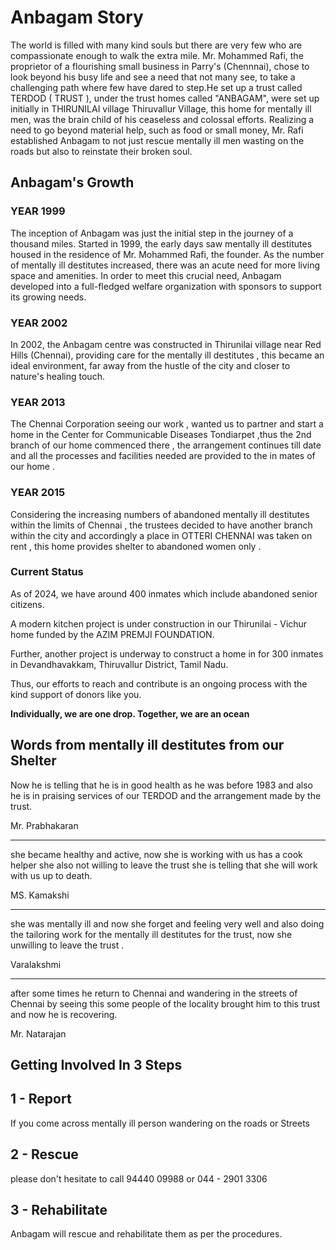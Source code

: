 # Anbagam Story

The world is filled with many kind souls but there are very few who are compassionate enough to walk the extra mile. Mr. Mohammed Rafi, the proprietor of a flourishing small business in Parry's (Chennnai), chose to look beyond his busy life and see a need that not many see, to take a challenging path where few have dared to step.He set up a trust called TERDOD ( TRUST ), under the trust homes called "ANBAGAM", were set up initially in THIRUNILAI village Thiruvallur Village, this home for mentally ill men, was the brain child of his ceaseless and colossal efforts. Realizing a need to go beyond material help, such as food or small money, Mr. Rafi established Anbagam to not just rescue mentally ill men wasting on the roads but also to reinstate their broken soul.

</section><section>

# Anbagam's Growth

### YEAR 1999

The inception of Anbagam was just the initial step in the journey of a thousand miles. Started in 1999, the early days saw mentally ill destitutes housed in the residence of Mr. Mohammed Rafi, the founder. As the number of mentally ill destitutes increased, there was an acute need for more living space and amenities. In order to meet this crucial need, Anbagam developed into a full-fledged welfare organization with sponsors to support its growing needs.

### YEAR 2002

In 2002, the Anbagam centre was constructed in Thirunilai  village near Red Hills (Chennai), providing care for the mentally ill destitutes , this became an ideal environment, far away from the hustle of the city and closer to nature's healing touch. 

### YEAR 2013

The Chennai Corporation seeing our work , wanted us to partner and start a home in the Center for Communicable Diseases Tondiarpet ,thus the 2nd branch of our home commenced there , the arrangement continues till date and all the processes and facilities needed are provided to the in mates of our home .

### YEAR 2015

Considering the increasing numbers of abandoned mentally ill destitutes within the limits of Chennai , the trustees decided to have another branch within the city and accordingly a place in OTTERI CHENNAI was taken on rent , this home provides shelter to abandoned women only .

### Current Status

As of 2024, we have around 400 inmates which include abandoned senior citizens.

A modern kitchen project is under construction in our Thirunilai - Vichur home funded by the AZIM PREMJI FOUNDATION.

Further, another project is underway to construct a home in for 300 inmates in Devandhavakkam, Thiruvallur District, Tamil Nadu.

Thus, our efforts to reach and contribute is an ongoing process with the kind support of donors like you.

</section><section>

**Individually, we are one drop. Together, we are an ocean**

</section><section>

# Words from mentally ill destitutes from our Shelter

Now he is telling that he is in good health as he was before 1983 and also he is in praising services of our TERDOD and the arrangement made by the trust.

Mr. Prabhakaran

----

she became healthy and active, now she is working with us has a cook helper she also not willing to leave the trust she is telling that she will work with us up to death.

MS. Kamakshi

----

she was mentally ill and now she forget and feeling very well and also doing the tailoring work for the mentally ill destitutes for the trust, now she unwilling to leave the trust .

Varalakshmi

----

after some times he return to Chennai and wandering in the streets of Chennai by seeing this some people of the locality brought him to this trust and now he is recovering.

Mr. Natarajan

</section><section>

# Getting Involved In 3 Steps

## 1 - Report

If you come across mentally ill person wandering on the roads or Streets

## 2 - Rescue

please don't hesitate to call 94440 09988 or 044 - 2901 3306

## 3 - Rehabilitate

Anbagam will rescue and rehabilitate them as per the procedures.

